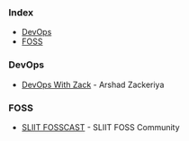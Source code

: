 ### Index

* [DevOps](#devops)
* [FOSS](#foss)


### DevOps

* [DevOps With Zack](https://podcasts.apple.com/us/podcast/devops-with-zack/id1580215672) - Arshad Zackeriya


### FOSS

* [SLIIT FOSSCAST](https://anchor.fm/sliit-foss-community) - SLIIT FOSS Community
